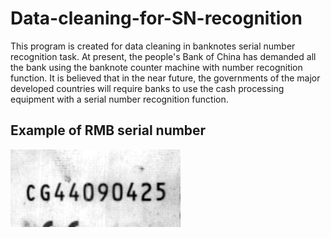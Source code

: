 # Data-cleaning-for-SN-recognition
This program is created for data cleaning in banknotes serial number recognition task. At present, the people's Bank of China has demanded all the bank using the banknote counter machine with number recognition function. It is believed that in the near future, the governments of the major developed countries will require banks to use the cash processing equipment with a serial number recognition function.

## Example of RMB serial number

![RMB05](https://github.com/yaojincao/Data-cleaning-for-SN-recognition/blob/master/2P06n0000008N0013F3_CG44090425.bmp)
